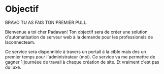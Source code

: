 # Objectif 

BRAVO TU AS FAIS TON PREMIER PULL.

Bienvenue a toi cher Padawan! Ton objectif sera de créer une solution d'automatisation de serveur web à la demande pour les professionels de laconnecteam.

Ce service sera disponnible à travers un portail à la cible mais dns un premier temps pour l'administrateur (moi). Ce service va me permettre de gagner 1 journéee de travail à chaque création de site. Et vraiment c'est pas du luxe.

